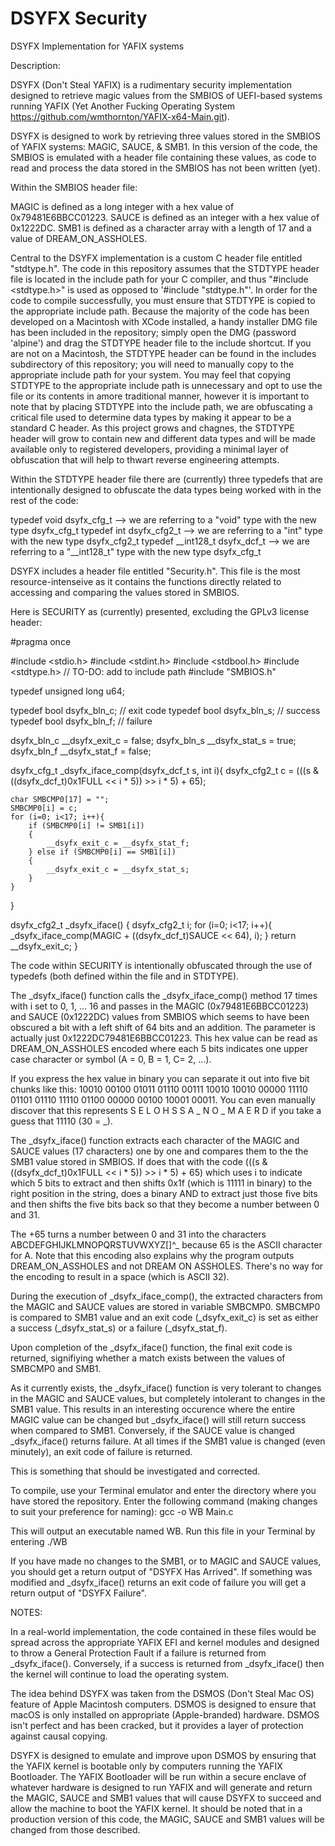 # DSYFX Security
 DSYFX Implementation for YAFIX systems

 Description:

 DSYFX (Don't Steal YAFIX) is a rudimentary security implementation designed to retrieve magic values from the SMBIOS of UEFI-based systems running YAFIX (Yet Another Fucking Operating System https://github.com/wmthornton/YAFIX-x64-Main.git). 

 DSYFX is designed to work by retrieving three values stored in the SMBIOS of YAFIX systems: MAGIC, SAUCE, & SMB1. In this version of the code, the SMBIOS is emulated with a header file containing these values, as code to read and process the data stored in the SMBIOS has not been written (yet). 

 Within the SMBIOS header file:

 MAGIC is defined as a long integer with a hex value of 0x79481E6BBCC01223.
 SAUCE is defined as an integer with a hex value of 0x1222DC.
 SMB1 is defined as a character array with a length of 17 and a value of DREAM_ON_ASSHOLES.

 Central to the DSYFX implementation is a custom C header file entitled "stdtype.h". The code in this repository assumes that the STDTYPE header file is located in the include path for your C compiler, and thus "#include <stdtype.h>" is used as opposed to '#include "stdtype.h"'. In order for the code to compile successfully, you must ensure that STDTYPE is copied to the appropriate include path. Because the majority of the code has been developed on a Macintosh with XCode installed, a handy installer DMG file has been included in the repository; simply open the DMG (password 'alpine') and drag the STDTYPE header file to the include shortcut. If you are not on a Macintosh, the STDTYPE header can be found in the includes subdirectory of this repository; you will need to manually copy to the appropriate include path for your system. You may feel that copying STDTYPE to the appropriate include path is unnecessary and opt to use the file or its contents in amore traditional manner, however it is important to note that by placing STDTYPE into the include path, we are obfuscating a critical file used to determine data types by making it appear to be a standard C header. As this project grows and chagnes, the STDTYPE header will grow to contain new and different data types and will be made available only to registered developers, providing a minimal layer of obfuscation that will help to thwart reverse engineering attempts.

 Within the STDTYPE header file there are (currently) three typedefs that are intentionally designed to obfuscate the data types being worked with in the rest of the code:

 typedef void dsyfx_cfg_t --> we are referring to a "void" type with the new type dsyfx_cfg_t
 typedef int dsyfx_cfg2_t --> we are referring to a "int" type with the new type dsyfx_cfg2_t
 typedef __int128_t dsyfx_dcf_t --> we are referring to a "__int128_t" type with the new type dsyfx_cfg_t

DSYFX includes a header file entitled "Security.h". This file is the most resource-intenseive as it contains the functions directly related to accessing and comparing the values stored in SMBIOS.

Here is SECURITY as (currently) presented, excluding the GPLv3 license header:

#pragma once

#include <stdio.h>
#include <stdint.h>
#include <stdbool.h>
#include <stdtype.h> // TO-DO: add to include path
#include "SMBIOS.h" 

typedef unsigned long u64;

typedef bool dsyfx_bln_c; // exit code
typedef bool dsyfx_bln_s; // success
typedef bool dsyfx_bln_f; // failure

dsyfx_bln_c __dsyfx_exit_c = false;
dsyfx_bln_s __dsyfx_stat_s = true;
dsyfx_bln_f __dsyfx_stat_f = false;

dsyfx_cfg_t _dsyfx_iface_comp(dsyfx_dcf_t s, int i){
	dsyfx_cfg2_t c = (((s & ((dsyfx_dcf_t)0x1FULL << i * 5)) >> i * 5) + 65);

	char SMBCMP0[17] = "";
	SMBCMP0[i] = c;
	for (i=0; i<17; i++){
		if (SMBCMP0[i] != SMB1[i])
		{
			__dsyfx_exit_c = __dsyfx_stat_f;
		} else if (SMBCMP0[i] == SMB1[i])
		{
			__dsyfx_exit_c = __dsyfx_stat_s;
		}
	}
}

dsyfx_cfg2_t _dsyfx_iface() {
	dsyfx_cfg2_t i;
	for (i=0; i<17; i++){
        _dsyfx_iface_comp(MAGIC + ((dsyfx_dcf_t)SAUCE << 64), i);
	}
    return __dsyfx_exit_c;
}

The code within SECURITY is intentionally obfuscated through the use of typedefs (both defined within the file and in STDTYPE).

The _dsyfx_iface() function calls the _dsyfx_iface_comp() method 17 times with i set to 0, 1, ... 16 and passes in the MAGIC (0x79481E6BBCC01223) and SAUCE (0x1222DC) values from SMBIOS which seems to have been obscured a bit with a left shift of 64 bits and an addition. The parameter is actually just 0x1222DC79481E6BBCC01223. This hex value can be read as DREAM_ON_ASSHOLES encoded where each 5 bits indicates one upper case character or symbol (A = 0, B = 1, C= 2, ...).

If you express the hex value in binary you can separate it out into five bit chunks like this: 10010 00100 01011 01110 00111 10010 10010 00000 11110 01101 01110 11110 01100 00000 00100 10001 00011. You can even manually discover that this represents S E L O H S S A _ N O _ M A E R D if you take a guess that 11110 (30 = _).

The _dsyfx_iface() function extracts each character of the MAGIC and SAUCE values (17 characters) one by one and compares them to the the SMB1 value stored in SMBIOS. If does that with the code (((s & ((dsyfx_dcf_t)0x1FULL << i * 5)) >> i * 5) + 65) which uses i to indicate which 5 bits to extract and then shifts 0x1f (which is 11111 in binary) to the right position in the string, does a binary AND to extract just those five bits and then shifts the five bits back so that they become a number between 0 and 31.

The +65 turns a number between 0 and 31 into the characters ABCDEFGHIJKLMNOPQRSTUVWXYZ[\]^_ because 65 is the ASCII character for A. Note that this encoding also explains why the program outputs DREAM_ON_ASSHOLES and not DREAM ON ASSHOLES. There's no way for the encoding to result in a space (which is ASCII 32).

During the execution of _dsyfx_iface_comp(), the extracted characters from the MAGIC and SAUCE values are stored in variable SMBCMP0. SMBCMP0 is compared to SMB1 value and an exit code (_dsyfx_exit_c) is set as either a success (_dsyfx_stat_s) or a failure (_dsyfx_stat_f). 

Upon completion of the _dsyfx_iface() function, the final exit code is returned, signifiying whether a match exists between the values of SMBCMP0 and SMB1.

As it currently exists, the _dsyfx_iface() function is very tolerant to changes in the MAGIC and SAUCE values, but completely intolerant to changes in the SMB1 value. This results in an interesting occurence where the entire MAGIC value can be changed but _dsyfx_iface() will still return success when compared to SMB1. Conversely, if the SAUCE value is changed _dsyfx_iface() returns failure. At all times if the SMB1 value is changed (even minutely), an exit code of failure is returned. 

This is something that should be investigated and corrected.

To compile, use your Terminal emulator and enter the directory where you have stored the repository. Enter the following command (making changes to suit your preference for naming): gcc -o WB Main.c

This will output an executable named WB. Run this file in your Terminal by entering ./WB 

If you have made no changes to the SMB1, or to MAGIC and SAUCE values, you should get a return output of "DSYFX Has Arrived". If something was modified and _dsyfx_iface() returns an exit code of failure you will get a return output of "DSYFX Failure". 

NOTES:

In a real-world implementation, the code contained in these files would be spread across the appropriate YAFIX EFI and kernel modules and designed to throw a General Protection Fault if a failure is returned from _dsyfx_iface(). Conversely, if a success is returned from _dsyfx_iface() then the kernel will continue to load the operating system.

The idea behind DSYFX was taken from the DSMOS (Don't Steal Mac OS) feature of Apple Macintosh computers. DSMOS is designed to ensure that macOS is only installed on appropriate (Apple-branded) hardware. DSMOS isn't perfect and has been cracked, but it provides a layer of protection against causal copying. 

DSYFX is designed to emulate and improve upon DSMOS by ensuring that the YAFIX kernel is bootable only by computers running the YAFIX Bootloader. The YAFIX Bootloader will be run within a secure enclave of whatever hardware is designed to run YAFIX and will generate and return the MAGIC, SAUCE and SMB1 values that will cause DSYFX to succeed and allow the machine to boot the YAFIX kernel. It should be noted that in a production version of this code, the MAGIC, SAUCE and SMB1 values will be changed from those described. 
